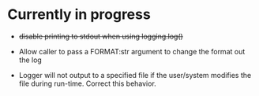 <h1>Currently in progress</h1>
<ul>
    <li>
        <del>disable printing to stdout when using logging.log()</del>
    </li>
    <li>
        <p>Allow caller to pass a FORMAT:str argument to change the format out the log</p>
    </li>
    <li>
        <p>Logger will not output to a specified file if the user/system modifies the file during run-time. Correct this behavior.</p>
    </li>
</ul>

